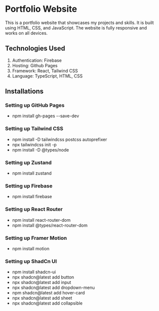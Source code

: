 # Portfolio Website

This is a portfolio website that showcases my projects and skills. It is built using HTML, CSS, and JavaScript. The website is fully responsive and works on all devices.

## Technologies Used
1. Authentication: Firebase
2. Hosting: Github Pages
3. Framework: React, Tailwind CSS
4. Language: TypeScript, HTML, CSS

## Installations
### Setting up GitHub Pages
- npm install gh-pages --save-dev

### Setting up Tailwind CSS
- npm install -D tailwindcss postcss autoprefixer
- npx tailwindcss init -p
- npm install -D @types/node

### Setting up Zustand
- npm install zustand

### Setting up Firebase
- npm install firebase

### Setting up React Router
- npm install react-router-dom
- npm install @types/react-router-dom

### Setting up Framer Motion
- npm install motion

### Setting up ShadCn UI
- npm install shadcn-ui
- npx shadcn@latest add button
- npx shadcn@latest add input 
- npx shadcn@latest add dropdown-menu
- npm shadcn@latest add hover-card
- npx shadcn@latest add sheet
- npx shadcn@latest add collapsible
